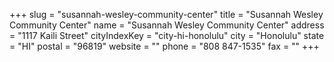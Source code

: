 +++
slug = "susannah-wesley-community-center"
title = "Susannah Wesley Community Center"
name = "Susannah Wesley Community Center"
address = "1117 Kaili Street"
cityIndexKey = "city-hi-honolulu"
city = "Honolulu"
state = "HI"
postal = "96819"
website = ""
phone = "808 847-1535"
fax = ""
+++
